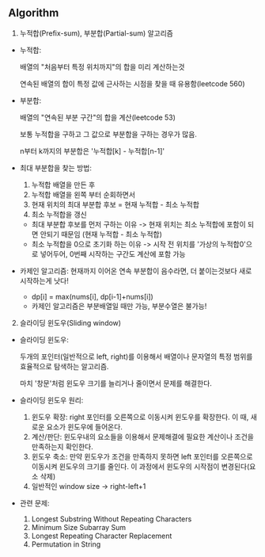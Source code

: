 ## Algorithm

1. 누적합(Prefix-sum), 부분합(Partial-sum) 알고리즘

* 누적합:

    배열의 "처음부터 특정 위치까지"의 합을 미리 계산하는것
    
    연속된 배열의 합이 특정 값에 근사하는 시점을 찾을 때 유용함(leetcode 560)

* 부분합:

    배열의 "연속된 부분 구간"의 합을 계산(leetcode 53)

    보통 누적합을 구하고 그 값으로 부분합을 구하는 경우가 많음.

    n부터 k까지의 부분합은 '누적합[k] - 누적합[n-1]'
    
* 최대 부분합을 찾는 방법:

    1. 누적합 배열을 만든 후
    2. 누적합 배열을 왼쪽 부터 순회하면서
    3. 현재 위치의 최대 부분합 후보 = 현재 누적합 - 최소 누적합
    4. 최소 누적합을 갱신
    
    
    * 최대 부분합 후보를 먼저 구하는 이유 -> 현재 위치는 최소 누적합에 포함이 되면 안되기 때문임 (현재 누적합 - 최소 누적합)
    * 최소 누적합을 0으로 초기화 하는 이유 -> 시작 전 위치를 '가상의 누적합0'으로 넣어두어, 0번째 시작하는 구간도 계산에 포함 가능

* 카제인 알고리즘: 현재까지 이어온 연속 부분합이 음수라면, 더 붙이는것보다 새로 시작하는게 낫다!
    * dp[i] = max(nums[i], dp[i-1]+nums[i])
    * 카제인 알고리즘은 부분배열일 때만 가능, 부분수열은 불가능!
    
     
2. 슬라이딩 윈도우(Sliding window)

* 슬라이딩 윈도우:

    두개의 포인터(일반적으로 left, right)를 이용해서 배열이나 문자열의 특정 범위를 효율적으로 탐색하는 알고리즘.
  
    마치 '창문'처럼 윈도우 크기를 늘리거나 줄이면서 문제를 해결한다.

* 슬라이딩 윈도우 원리:

    1. 윈도우 확장: right 포인터를 오른쪽으로 이동시켜 윈도우를 확장한다. 이 때, 새로운 요소가 윈도우에 들어온다.
    2. 계산/판단: 윈도우내의 요소들을 이용해서 문제해결에 필요한 계산이나 조건을 만족하는지 확인한다.
    3. 윈도우 축소: 만약 윈도우가 조건을 만족하지 못하면 left 포인터를 오른쪽으로 이동시켜 윈도우의 크기를 줄인다. 이 과정에서 윈도우의 시작점이 변경된다(요소 삭제)
    4. 일반적인 window size -> right-left+1

 * 관련 문제:

    1. Longest Substring Without Repeating Characters
    2. Minimum Size Subarray Sum
    3. Longest Repeating Character Replacement
    4. Permutation in String

  
